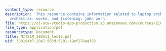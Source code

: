 ```yaml
---
content_type: resource
description: 'This resource contains information related to laptop orchestras, laptop
  orchestras: works, and listening: john zorn.'
file: https://ol-ocw-studio-app-production.s3.amazonaws.com/courses/21m-380-music-and-technology-live-electronics-performance-practices-spring-2011/388194b720a7503d520119ef278aa793_MIT21M_380S11_lec12.pdf
file_type: application/pdf
resourcetype: Document
title: MIT21M_380S11_lec12.pdf
uid: 388194b7-20a7-503d-5201-19ef278aa793
---
```

